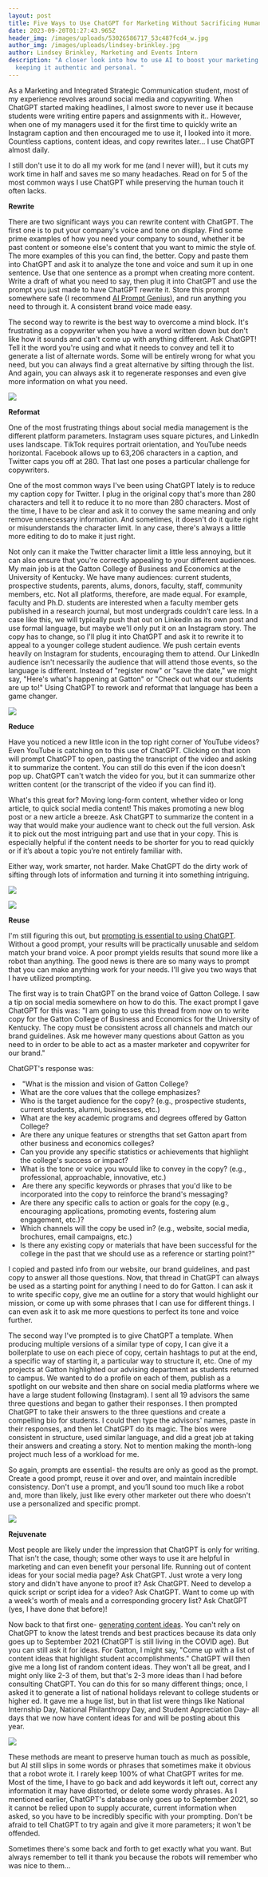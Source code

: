```yaml
---
layout: post
title: Five Ways to Use ChatGPT for Marketing Without Sacrificing Human Touch
date: 2023-09-20T01:27:43.965Z
header_img: /images/uploads/53026586717_53c487fcd4_w.jpg
author_img: /images/uploads/lindsey-brinkley.jpg
author: Lindsey Brinkley, Marketing and Events Intern
description: "A closer look into how to use AI to boost your marketing while
  keeping it authentic and personal. "
---
```

<!--StartFragment-->

As a Marketing and Integrated Strategic Communication student, most of my experience revolves around social media and copywriting. When ChatGPT started making headlines, I almost swore to never use it because students were writing entire papers and assignments with it.. However, when one of my managers used it for the first time to quickly write an Instagram caption and then encouraged me to use it, I looked into it more. Countless captions, content ideas, and copy rewrites later… I use ChatGPT almost daily. 



I still don't use it to do all my work for me (and I never will), but it cuts my work time in half and saves me so many headaches. Read on for 5 of the most common ways I use ChatGPT while preserving the human touch it often lacks. 





**Rewrite**



There are two significant ways you can rewrite content with ChatGPT. The first one is to put your company's voice and tone on display. Find some prime examples of how you need your company to sound, whether it be past content or someone else's content that you want to mimic the style of. The more examples of this you can find, the better. Copy and paste them into ChatGPT and ask it to analyze the tone and voice and sum it up in one sentence. Use that one sentence as a prompt when creating more content. Write a draft of what you need to say, then plug it into ChatGPT and use the prompt you just made to have ChatGPT rewrite it. Store this prompt somewhere safe (I recommend [AI Prompt Genius](https://docs.aipromptgenius.app/)), and run anything you need to through it. A consistent brand voice made easy. 



The second way to rewrite is the best way to overcome a mind block. It's frustrating as a copywriter when you have a word written down but don't like how it sounds and can't come up with anything different. Ask ChatGPT! Tell it the word you're using and what it needs to convey and tell it to generate a list of alternate words. Some will be entirely wrong for what you need, but you can always find a great alternative by sifting through the list. And again, you can always ask it to regenerate responses and even give more information on what you need. 



![](https://lh3.googleusercontent.com/N8kIsrE7RR_rJaFO9zM9yH3Bv4LnExp-zGLRhjzg7rz6nrK5HXITTsGhbaNJQ85DumcUzZVBMZDRQHy_ZKD_RDAP7VWwzGR6TySriLwekxxD38PL6HmXYeKJ7jz7RzUts5f9sFOszPhod7ByMJfCeHQ)



**Reformat**



One of the most frustrating things about social media management is the different platform parameters. Instagram uses square pictures, and LinkedIn uses landscape. TikTok requires portrait orientation, and YouTube needs horizontal. Facebook allows up to 63,206 characters in a caption, and Twitter caps you off at 280. That last one poses a particular challenge for copywriters. 



One of the most common ways I've been using ChatGPT lately is to reduce my caption copy for Twitter. I plug in the original copy that's more than 280 characters and tell it to reduce it to no more than 280 characters. Most of the time, I have to be clear and ask it to convey the same meaning and only remove unnecessary information. And sometimes, it doesn't do it quite right or misunderstands the character limit. In any case, there's always a little more editing to do to make it just right. 



Not only can it make the Twitter character limit a little less annoying, but it can also ensure that you're correctly appealing to your different audiences. My main job is at the Gatton College of Business and Economics at the University of Kentucky. We have many audiences: current students, prospective students, parents, alums, donors, faculty, staff, community members, etc. Not all platforms, therefore, are made equal. For example, faculty and Ph.D. students are interested when a faculty member gets published in a research journal, but most undergrads couldn’t care less. In a case like this, we will typically push that out on LinkedIn as its own post and use formal language, but maybe we'll only put it on an Instagram story. The copy has to change, so I'll plug it into ChatGPT and ask it to rewrite it to appeal to a younger college student audience. We push certain events heavily on Instagram for students, encouraging them to attend. Our LinkedIn audience isn't necessarily the audience that will attend those events, so the language is different. Instead of "register now" or "save the date," we might say, "Here's what's happening at Gatton" or "Check out what our students are up to!" Using ChatGPT to rework and reformat that language has been a game changer.



![](https://lh5.googleusercontent.com/3dADbtUDOuias7pIs2GKm13jjmFRWZFHLYXcOQ_ubc8wajz0v_9rGZy8G2Wd_KwcmLTYEIC9Mu1G-BIVA2TRRnuzFtVEp-9ZbWLDL0bMFj_uqpbkSyCSnPZh6ExUI6roh5JbOtK64zrE-h2dkUDGXyk)



**Reduce**



Have you noticed a new little icon in the top right corner of YouTube videos? Even YouTube is catching on to this use of ChatGPT. Clicking on that icon will prompt ChatGPT to open, pasting the transcript of the video and asking it to summarize the content. You can still do this even if the icon doesn't pop up. ChatGPT can't watch the video for you, but it can summarize other written content (or the transcript of the video if you can find it). 



What's this great for? Moving long-form content, whether video or long article, to quick social media content! This makes promoting a new blog post or a new article a breeze. Ask ChatGPT to summarize the content in a way that would make your audience want to check out the full version. Ask it to pick out the most intriguing part and use that in your copy. This is especially helpful if the content needs to be shorter for you to read quickly or if it’s about a topic you’re not entirely familiar with. 



Either way, work smarter, not harder. Make ChatGPT do the dirty work of sifting through lots of information and turning it into something intriguing. 

![](https://lh3.googleusercontent.com/uh7CLB6e1VQgpmxZ2MBCJ8sufA8i4Z_zZnQIENzxdQDRWB0d6eogqAeTIyo5f1-a1pI_OwJ5ZvQvFQQPsv4Moqx1hNw4TauW7zl0WzkeYPw3Or7hweXEkJWIW3aSd8RodbspUXr6c7GcZVkg6kOoq9g)

![](https://lh3.googleusercontent.com/L9ePlLPewVvL3SX-nKH5upxPviopgHY6d8w6SPYOtkhOKEaMKroMVsISN347sehOW4_-r1f6YNyTW3z5hPJtdQzRxCwHHDcJwRByAGSewAJIHfB6yXNeLhYzv0UClYt1EYQ49TILQp4Jw5RPtCfwoiE)



**Reuse**



I'm still figuring this out, but [prompting is essential to using ChatGPT](https://www.zdnet.com/article/how-to-write-better-chatgpt-prompts/). Without a good prompt, your results will be practically unusable and seldom match your brand voice. A poor prompt yields results that sound more like a robot than anything. The good news is there are so many ways to prompt that you can make anything work for your needs. I'll give you two ways that I have utilized prompting. 



The first way is to train ChatGPT on the brand voice of Gatton College. I saw a tip on social media somewhere on how to do this. The exact prompt I gave ChatGPT for this was: "I am going to use this thread from now on to write copy for the Gatton College of Business and Economics for the University of Kentucky. The copy must be consistent across all channels and match our brand guidelines. Ask me however many questions about Gatton as you need to in order to be able to act as a master marketer and copywriter for our brand." 



ChatGPT's response was:

*  "What is the mission and vision of Gatton College? 
* What are the core values that the college emphasizes? 
* Who is the target audience for the copy? (e.g., prospective students, current students, alumni, businesses, etc.) 
* What are the key academic programs and degrees offered by Gatton College? 
* Are there any unique features or strengths that set Gatton apart from other business and economics colleges? 
* Can you provide any specific statistics or achievements that highlight the college's success or impact? 
* What is the tone or voice you would like to convey in the copy? (e.g., professional, approachable, innovative, etc.)
*  Are there any specific keywords or phrases that you'd like to be incorporated into the copy to reinforce the brand's messaging? 
* Are there any specific calls to action or goals for the copy (e.g., encouraging applications, promoting events, fostering alum engagement, etc.)? 
* Which channels will the copy be used in? (e.g., website, social media, brochures, email campaigns, etc.) 
* Is there any existing copy or materials that have been successful for the college in the past that we should use as a reference or starting point?" 



I copied and pasted info from our website, our brand guidelines, and past copy to answer all those questions. Now, that thread in ChatGPT can always be used as a starting point for anything I need to do for Gatton. I can ask it to write specific copy, give me an outline for a story that would highlight our mission, or come up with some phrases that I can use for different things. I can even ask it to ask me more questions to perfect its tone and voice further. 



The second way I've prompted is to give ChatGPT a template. When producing multiple versions of a similar type of copy, I can give it a boilerplate to use on each piece of copy, certain hashtags to put at the end, a specific way of starting it, a particular way to structure it, etc. One of my projects at Gatton highlighted our advising department as students returned to campus. We wanted to do a profile on each of them, publish as a spotlight on our website and then share on social media platforms where we have a large student following (Instagram). I sent all 19 advisors the same three questions and began to gather their responses. I then prompted ChatGPT to take their answers to the three questions and create a compelling bio for students. I could then type the advisors' names, paste in their responses, and then let ChatGPT do its magic. The bios were consistent in structure, used similar language, and did a great job at taking their answers and creating a story. Not to mention making the month-long project much less of a workload for me. 



So again, prompts are essential- the results are only as good as the prompt. Create a good prompt, reuse it over and over, and maintain incredible consistency. Don't use a prompt, and you’ll sound too much like a robot and, more than likely, just like every other marketer out there who doesn't use a personalized and specific prompt. 

![](https://lh5.googleusercontent.com/m6J3rZteIBTToUtps78AL3zCxV4AdgDTyKiUpjYQnUWesmhvocuPD-nmGoP0cJn0hnRxxMnLG2g2sSX19QOFfH_A1Iqf44Xl498z36TXR9mltElZ0g7Kc4NqJ2dWZaultYglL1BJspm8l2dG-zWjNZU)



**Rejuvenate**



Most people are likely under the impression that ChatGPT is only for writing. That isn't the case, though; some other ways to use it are helpful in marketing and can even benefit your personal life. Running out of content ideas for your social media page? Ask ChatGPT. Just wrote a very long story and didn't have anyone to proof it? Ask ChatGPT. Need to develop a quick script or script idea for a video? Ask ChatGPT. Want to come up with a week's worth of meals and a corresponding grocery list? Ask ChatGPT (yes, I have done that before)!



Now back to that first one- [generating content ideas](https://www.awesomeinc.org/blog/5-ways-to-get-creatively-motivated). You can't rely on ChatGPT to know the latest trends and best practices because its data only goes up to September 2021 (ChatGPT is still living in the COVID age). But you can still ask it for ideas. For Gatton, I might say, "Come up with a list of content ideas that highlight student accomplishments." ChatGPT will then give me a long list of random content ideas. They won't all be great, and I might only like 2-3 of them, but that's 2-3 more ideas than I had before consulting ChatGPT. You can do this for so many different things; once, I asked it to generate a list of national holidays relevant to college students or higher ed. It gave me a huge list, but in that list were things like National Internship Day, National Philanthropy Day, and Student Appreciation Day- all days that we now have content ideas for and will be posting about this year. 



![](https://lh6.googleusercontent.com/A0QDoxKjOLVs7WLgpCjjOAQKITSxZ6nvMjszHwuPUn9-xfo-EoLXdyIR3U6FO-dR4nGkykClMruz6XbPicYkZCZlzOGxCNlP0nTWDn7eRyadn9EyEOxnNJUJVqvag7yRxwLBpP8m0UvPJI-vSetuUfU)





These methods are meant to preserve human touch as much as possible, but AI still slips in some words or phrases that sometimes make it obvious that a robot wrote it. I rarely keep 100% of what ChatGPT writes for me. Most of the time, I have to go back and add keywords it left out, correct any information it may have distorted, or delete some wordy phrases. As I mentioned earlier, ChatGPT's database only goes up to September 2021, so it cannot be relied upon to supply accurate, current information when asked, so you have to be incredibly specific with your prompting. Don't be afraid to tell ChatGPT to try again and give it more parameters; it won't be offended. 

Sometimes there's some back and forth to get exactly what you want. But always remember to tell it thank you because the robots will remember who was nice to them…



<!--EndFragment-->